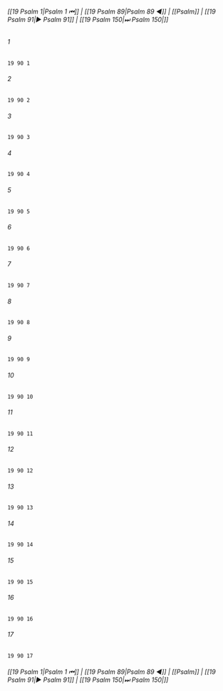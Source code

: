 
###### [[19 Psalm 1|Psalm 1 ⏮]] | [[19 Psalm 89|Psalm 89 ◀]] | [[Psalm]] | [[19 Psalm 91|▶ Psalm 91]] | [[19 Psalm 150|⏭ Psalm 150|]]

###### 1
``` verse
19 90 1 
```
###### 2
``` verse
19 90 2 
```
###### 3
``` verse
19 90 3 
```
###### 4
``` verse
19 90 4 
```
###### 5
``` verse
19 90 5 
```
###### 6
``` verse
19 90 6 
```
###### 7
``` verse
19 90 7 
```
###### 8
``` verse
19 90 8 
```
###### 9
``` verse
19 90 9 
```
###### 10
``` verse
19 90 10 
```
###### 11
``` verse
19 90 11 
```
###### 12
``` verse
19 90 12 
```
###### 13
``` verse
19 90 13 
```
###### 14
``` verse
19 90 14 
```
###### 15
``` verse
19 90 15 
```
###### 16
``` verse
19 90 16 
```
###### 17
``` verse
19 90 17 
```

###### [[19 Psalm 1|Psalm 1 ⏮]] | [[19 Psalm 89|Psalm 89 ◀]] | [[Psalm]] | [[19 Psalm 91|▶ Psalm 91]] | [[19 Psalm 150|⏭ Psalm 150|]]

